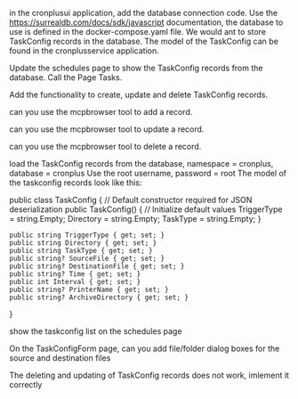 
in the cronplusui application, add the database connection code. Use the https://surrealdb.com/docs/sdk/javascript documentation, the database to use is defined in the docker-compose.yaml file.
We would ant to store TaskConfig records in the database. The model of the TaskConfig can be found in the cronplusservice application.

Update the schedules page to show the TaskConfig records from the database. Call the Page Tasks.


Add the functionality to create, update and delete TaskConfig records.
  
can you use the mcpbrowser tool to add a record.

can you use the mcpbrowser tool to update a record.

can you use the mcpbrowser tool to delete a record.

load the TaskConfig records from the database, namespace = cronplus, database = cronplus
Use the root username, password = root
The model of the taskconfig records look like this:

public class TaskConfig
{
    // Default constructor required for JSON deserialization
    public TaskConfig()
    {
        // Initialize default values
        TriggerType = string.Empty;
        Directory = string.Empty;
        TaskType = string.Empty;
    }

    public string TriggerType { get; set; }
    public string Directory { get; set; }
    public string TaskType { get; set; }
    public string? SourceFile { get; set; }
    public string? DestinationFile { get; set; }
    public string? Time { get; set; }
    public int Interval { get; set; }
    public string? PrinterName { get; set; }
    public string? ArchiveDirectory { get; set; }
}


show the taskconfig list on the schedules page

On the TaskConfigForm page, can you add file/folder dialog boxes for the source and destination files


The deleting and updating of TaskConfig records does not work, imlement it correctly